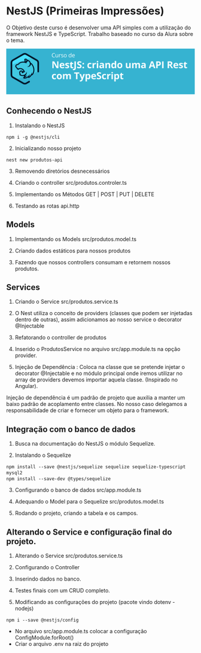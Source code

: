 # NestJS (Primeiras Impressões)

O Objetivo deste curso é desenvolver uma API simples com a utilização do framework NestJS e TypeScript. Trabalho baseado no curso da Alura sobre o tema.

![](assets/images/titulo.png)

## Conhecendo o NestJS

1. Instalando o NestJS
  ```
  npm i -g @nestjs/cli
  ```

2. Inicializando nosso projeto
  ```
  nest new produtos-api
  ```

3. Removendo diretórios desnecessários

4. Criando o controller src/produtos.controler.ts

5. Implementando os Métodos GET | POST | PUT | DELETE

6. Testando as rotas api.http

## Models

1. Implementando os Models src/produtos.model.ts

2. Criando dados estáticos para nossos produtos

3. Fazendo que nossos controllers consumam e retornem nossos produtos.

## Services

1. Criando o Service src/produtos.service.ts

2. O Nest utiliza o conceito de providers (classes que podem ser injetadas dentro de outras),
assim adicionamos ao nosso service o decorator @Injectable

3. Refatorando o controller de produtos

4. Inserido o ProdutosService no arquivo src/app.module.ts na opção provider.

5. Injeção de Dependência : Coloca na classe que se pretende injetar o decorator @Injectable
e no módulo principal onde iremos utilizar no array de providers devemos importar aquela classe. (Inspirado no Angular).

Injeção de dependência é um padrão de projeto que auxilia a manter um baixo padrão de acoplamento entre classes. No nosso caso delegamos a responsabilidade de criar e fornecer um objeto para o framework.

## Integração com o banco de dados

1. Busca na documentação do NestJS o módulo Sequelize.

2. Instalando o Sequelize
  ```
  npm install --save @nestjs/sequelize sequelize sequelize-typescript mysql2
  npm install --save-dev @types/sequelize
  ``` 
3. Configurando o banco de dados src/app.module.ts

4. Adequando o Model para o Sequelize src/produtos.model.ts

5. Rodando o projeto, criando a tabela e os campos.

## Alterando o Service e configuração final do projeto.

1. Alterando o Service src/produtos.service.ts

2. Configurando o Controller

3. Inserindo dados no banco.

4. Testes finais com um CRUD completo.

5. Modificando as configurações do projeto (pacote vindo dotenv - nodejs)
  ```
  npm i --save @nestjs/config
  ```
- No arquivo src/app.module.ts colocar a configuração ConfigModule.forRoot()
- Criar o arquivo .env na raiz do projeto


